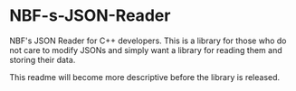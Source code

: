 # NBF-s-JSON-Reader
NBF's JSON Reader for C++ developers. This is a library for those who do not care to modify JSONs and simply want a library for reading them and storing their data.

This readme will become more descriptive before the library is released.
